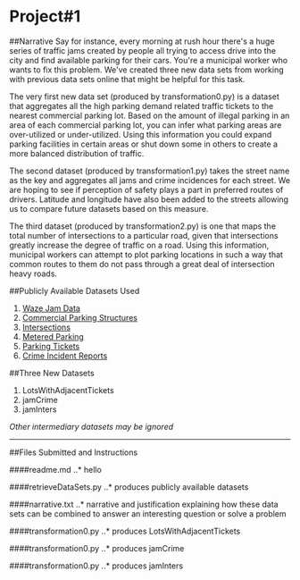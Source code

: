 Project#1
======

##Narrative
Say for instance, every morning at rush hour there's a huge series of traffic jams created by people all trying to access drive into the city and find available parking for their cars. You're a municipal worker who wants to fix this problem.  We've created three new data sets from working with previous  data sets online that might be helpful for this task.  

The very first new data set (produced by transformation0.py) is a dataset that aggregates all the high parking demand related traffic tickets to the nearest commercial parking lot.  Based on the amount of illegal parking in an area of each commercial parking lot, you can infer what parking areas are over-utilized or under-utilized.  Using this information you could expand parking facilities in certain areas or shut down some in others to create a more balanced distribution of traffic. 

The second dataset (produced by transformation1.py) takes the street name as the key and aggregates all jams and crime incidences for each street. We are hoping to see if perception of safety plays a part in preferred routes of drivers. Latitude and longitude have also been added to the streets allowing us to compare future datasets based on this measure.

The third dataset (produced by transformation2.py) is one that maps the total number of intersections to a particular road, given that intersections greatly increase the degree of traffic on a road.  Using this information, municipal workers can attempt to plot parking locations in such a way that common routes to them do not pass through a great deal of intersection heavy roads.

##Publicly Available Datasets Used
1. [Waze Jam Data](https://data.cityofboston.gov/Transportation/Waze-Jam-Data/yqgx-2ktq/data)
2. [Commercial Parking Structures](https://data.cambridgema.gov/Traffic-Parking-and-Transportation/Commercial-Parking/t8tm-muns)
3. [Intersections](https://data.cambridgema.gov/Traffic-Parking-and-Transportation/Intersections/8m9a-yuzk)
4. [Metered Parking](https://data.cambridgema.gov/Traffic-Parking-and-Transportation/Metered-Parking-Spaces/6h7q-rwhf)
5. [Parking Tickets](https://data.cambridgema.gov/Traffic-Parking-and-Transportation/Cambridge-Parking-Tickets-for-the-period-January-2/vnxa-cuyr)
6. [Crime Incident Reports](https://data.cityofboston.gov/Public-Safety/Crime-Incident-Reports-August-2015-To-Date-Source-/fqn4-4qap)

##Three New Datasets
1. LotsWithAdjacentTickets
2. jamCrime
3. jamInters

*Other intermediary datasets may be ignored*

***

##Files Submitted and Instructions

####readme.md
..* hello

####retrieveDataSets.py
..* produces publicly available datasets

####narrative.txt
..* narrative and justification explaining how these data sets can be combined to answer an interesting question or solve a problem

####transformation0.py
..* produces LotsWithAdjacentTickets

####transformation0.py
..* produces jamCrime

####transformation0.py
..* produces jamInters

